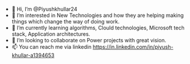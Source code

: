 - 👋 Hi, I’m @Piyushkhullar24
- 👀 I’m interested in New Technologies and how they are helping making things which change the way of doing work.
- 🌱 I’m currently learning algorithms, Clould technologies, Microsoft tech stack, Application architectures.
- 💞️ I’m looking to collaborate on Power projects with great vision.
- 📫 You can reach me via linkedin https://in.linkedin.com/in/piyush-khullar-a1394653

<!---
Piyushkhullar24/Piyushkhullar24 is a ✨ special ✨ repository because its `README.md` (this file) appears on your GitHub profile.
You can click the Preview link to take a look at your changes.
--->
